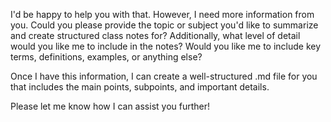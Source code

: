 I'd be happy to help you with that. However, I need more information from you. Could you please provide the topic or subject you'd like to summarize and create structured class notes for? Additionally, what level of detail would you like me to include in the notes? Would you like me to include key terms, definitions, examples, or anything else?

Once I have this information, I can create a well-structured .md file for you that includes the main points, subpoints, and important details.

Please let me know how I can assist you further!